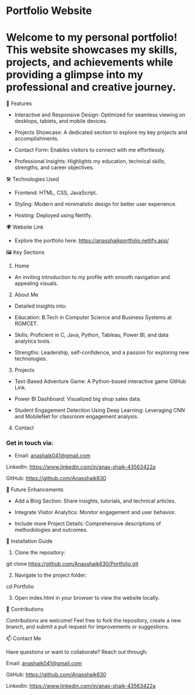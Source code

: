 # Portfolio Website

# Welcome to my personal portfolio! This website showcases my skills, projects, and achievements while providing a glimpse into my professional and creative journey.

🌟 Features

- Interactive and Responsive Design: Optimized for seamless viewing on desktops, tablets, and mobile devices.

- Projects Showcase: A dedicated section to explore my key projects and accomplishments.

- Contact Form: Enables visitors to connect with me effortlessly.

- Professional Insights: Highlights my education, technical skills, strengths, and career objectives.


🛠 Technologies Used

- Frontend: HTML, CSS, JavaScript.

- Styling: Modern and minimalistic design for better user experience.

- Hosting: Deployed using Netlify.


🌍 Website Link

- Explore the portfolio here: https://anasshaikportfolio.netlify.app/

🖼 Key Sections

1. Home

- An inviting introduction to my profile with smooth navigation and appealing visuals.


2. About Me

- Detailed insights into:

- Education: B.Tech in Computer Science and Business Systems at RGMCET.

- Skills: Proficient in C, Java, Python, Tableau, Power BI, and data analytics tools.

- Strengths: Leadership, self-confidence, and a passion for exploring new technologies.



3. Projects

- Text-Based Adventure Game: A Python-based interactive game GitHub Link.

- Power BI Dashboard: Visualized big shop sales data.

- Student Engagement Detection Using Deep Learning: Leveraging CNN and MobileNet for classroom engagement analysis.


4. Contact

### Get in touch via:

- Email: anashaik041@gmail.com

LinkedIn: https://www.linkedin.com/in/anas-shaik-43563422a

GitHub: https://github.com/Anasshaik630



🚀 Future Enhancements

- Add a Blog Section: Share insights, tutorials, and technical articles.

- Integrate Visitor Analytics: Monitor engagement and user behavior.

- Include more Project Details: Comprehensive descriptions of methodologies and outcomes.


📖 Installation Guide

1. Clone the repository:

git clone https://github.com/Anasshaik630/Portfolio.git


2. Navigate to the project folder:

cd Portfolio


3. Open index.html in your browser to view the website locally.



🤝 Contributions

Contributions are welcome! Feel free to fork the repository, create a new branch, and submit a pull request for improvements or suggestions.

📫 Contact Me

Have questions or want to collaborate? Reach out through:

Email: anashaik041@gmail.com

GitHub: https://github.com/Anasshaik630

LinkedIn: https://www.linkedin.com/in/anas-shaik-43563422a


